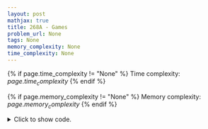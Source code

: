 ```yaml
---
layout: post
mathjax: true
title: 268A - Games
problem_url: None
tags: None
memory_complexity: None
time_complexity: None
---
```




{% if page.time_complexity != "None" %}
Time complexity: ${{ page.time_complexity }}$
{% endif %}

{% if page.memory_complexity != "None" %}
Memory complexity: ${{ page.memory_complexity }}$
{% endif %}

<details>
<summary>
<p style="display:inline">Click to show code.</p>
</summary>
```cpp
{% raw %}
using namespace std;
using vi = vector<int>;
int main(void)
{
    int n, ans = 0;
    cin >> n;
    vi h(n), a(n);
    for (int i = 0; i < n; ++i)
        cin >> h[i] >> a[i];
    for (int i = 0; i < n; ++i)
    {
        for (int j = 0; j < n; ++j)
        {
            if (i == j)
                continue;
            ans += (h[i] == a[j]);
        }
    }
    cout << ans << endl;
    return 0;
}

{% endraw %}
```
</details>

